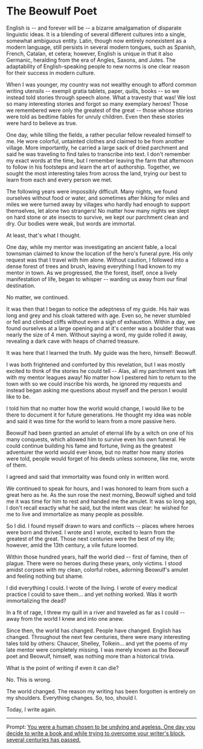 # The Beowulf Poet

English is -- and forever will be -- a bizarre amalgamation of disparate linguistic ideas. It is a blending of several different cultures into a single, somewhat ambiguous entity. Latin, though now entirely nonexistent as a modern language, still persists in several modern tongues, such as Spanish, French, Catalan, et cetera; however, English is unique in that it also Germanic, heralding from the era of Angles, Saxons, and Jutes. The adaptability of English-speaking people to new norms is one clear reason for their success in modern culture.

When I was younger, my country was not wealthy enough to afford common writing utensils -- exempli gratia tablets, paper, quills, books -- so we instead told stories through speech alone. What a travesty that was! We lost so many interesting stories and forgot so many exemplary heroes! Those we remembered were only the greatest of the great -- those whose stories were told as bedtime fables for unruly children. Even then these stories were hard to believe as true.

One day, while tilling the fields, a rather peculiar fellow revealed himself to me. He wore colorful, untainted clothes and claimed to be from another village. More importantly, he carried a large sack of dried parchment and said he was traveling to find tales to transcribe into text. I don't remember my exact words at the time, but I remember leaving the farm that afternoon to follow in his footsteps and learn the art of authorship. Together, we sought the most interesting tales from across the land, trying our best to learn from each and every person we met.

The following years were impossibly difficult. Many nights, we found ourselves without food or water, and sometimes after hiking for miles and miles we were turned away by villages who hardly had enough to support themselves, let alone two strangers! No matter how many nights we slept on hard stone or ate insects to survive, we kept our parchment clean and dry. Our bodies were weak, but words are immortal.

At least, that's what I thought.

One day, while my mentor was investigating an ancient fable, a local townsman claimed to know the location of the hero's funeral pyre. His only request was that I travel with him alone. Without caution, I followed into a dense forest of trees and brush, leaving everything I had known to my mentor in town. As we progressed, the the forest, itself, once a lively manifestation of life, began to whisper -- warding us away from our final destination.

No matter, we continued.

It was then that I began to notice the adeptness of my guide. His hair was long and grey and his cloak tattered with age. Even so, he never stumbled or fell and climbed cliffs without even a sigh of exhaustion. Within a day, we found ourselves at a large opening and at it's center was a boulder that was nearly the size of 4 men. Without saying a word, my guide rolled it away, revealing a dark cave with heaps of charred treasure.

It was here that I learned the truth. My guide was the hero, himself: Beowulf.

I was both frightened and comforted by this revelation, but I was mostly excited to think of the stories he could tell -- Alas, all my parchment was left with my mentor leagues away! No matter how I pestered him to return to the town with so we could inscribe his words, he ignored my requests and instead began asking me questions about myself and the person I would like to be.

I told him that no matter how the world would change, I would like to be there to document it for future generations. He thought my idea was noble and said it was time for the world to learn from a more passive hero.

Beowulf had been granted an amulet of eternal life by a witch on one of his many conquests, which allowed him to survive even his own funeral. He could continue building his fame and fortune, living as the greatest adventurer the world would ever know, but no matter how many stories were told, people would forget of his deeds unless someone, like me, wrote of them.

I agreed and said that immortality was found only in written word.

We continued to speak for hours, and I was honored to learn from such a great hero as he.
As the sun rose the next morning, Beowulf sighed and told me it was time for him to rest and handed me the amulet.
It was so long ago, I don't recall exactly what he said, but the intent was clear: he wished for me to live and immortalize as many people as possible.

So I did. I found myself drawn to wars and conflicts -- places where heroes were born and thrived. I wrote and I wrote, excited to learn from the greatest of the great. Those next centuries were the best of my life; however, amid the 13th century, a vile future loomed.

Within those hundred years, half the world died -- first of famine, then of plague. There were no heroes during these years, only victims. I stood amidst corpses with my clean, colorful robes, adorning Beowulf's amulet and feeling nothing but shame.

I did everything I could. I wrote of the living. I wrote of every medical practice I could to save them... and yet nothing worked. Was it worth immortalizing the dead?

In a fit of rage, I threw my quill in a river and traveled as far as I could -- away from the world I knew and into one anew.

Since then, the world has changed. People have changed. English has changed. Throughout the next few centuries, there were many interesting tales told by others: Chaucer, Shelley, Tolkein... and yet the poems of my late mentor were completely missing. I was merely known as the Beowulf poet and Beowulf, himself, was nothing more than a historical trivia.

What is the point of writing if even it can die?

No. This is wrong.

The world changed. The reason my writing has been forgotten is entirely on my shoulders. Everything changes. So, too, should I.

Today, I write again.

---

Prompt: [You were a human chosen to be undying and ageless. One day you decide to write a book and while trying to overcome your writer's block, several centuries has passed.](https://www.reddit.com/r/WritingPrompts/comments/sgxhka/wp_you_were_a_human_chosen_to_be_undying_and/)
